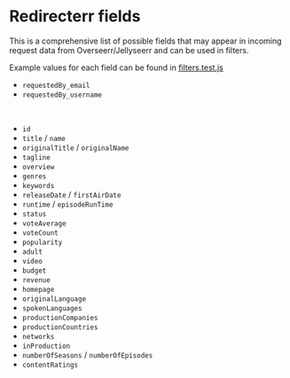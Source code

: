 # Redirecterr fields

This is a comprehensive list of possible fields that may appear in incoming request data from Overseerr/Jellyseerr and can be used in filters.

Example values for each field can be found in [filters.test.js](https://github.com/varthe/Redirecterr/blob/main/filters.test.js)

- `requestedBy_email`
- `requestedBy_username`

<br />

- `id`
- `title` / `name`
- `originalTitle` / `originalName`
- `tagline`
- `overview`
- `genres`
- `keywords`
- `releaseDate` / `firstAirDate`
- `runtime` / `episodeRunTime`
- `status`
- `voteAverage`
- `voteCount`
- `popularity`
- `adult`
- `video`
- `budget`
- `revenue`
- `homepage`
- `originalLanguage`
- `spokenLanguages`
- `productionCompanies`
- `productionCountries`
- `networks` 
- `inProduction`
- `numberOfSeasons` / `numberOfEpisodes`
- `contentRatings`
